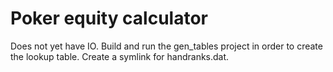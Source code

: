 # Poker equity calculator

Does not yet have IO. Build and run the gen_tables project in order to create the lookup table. Create a symlink for handranks.dat.
